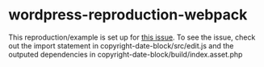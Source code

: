 # wordpress-reproduction-webpack
This reproduction/example is set up for [this issue](https://github.com/WordPress/gutenberg/issues/56097). To see the issue, check out the import statement in copyright-date-block/src/edit.js and the outputed dependencies in copyright-date-block/build/index.asset.php
